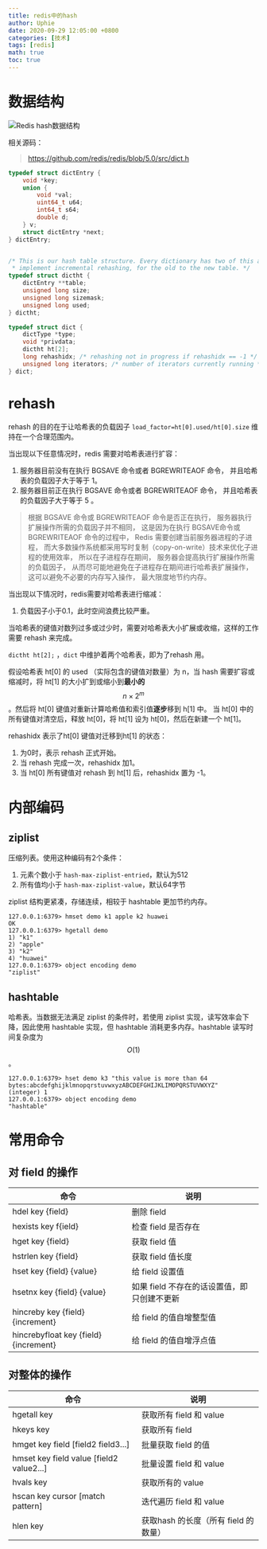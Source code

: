 ```yaml
---
title: redis中的hash
author: Uphie
date: 2020-09-29 12:05:00 +0800
categories: [技术]
tags: [redis]
math: true
toc: true
---
```


# 数据结构

![Redis hash数据结构](http://img.itworkman.com/cnblog/nosql/20191221/6467.png)

相关源码：
> https://github.com/redis/redis/blob/5.0/src/dict.h

```C
typedef struct dictEntry {
    void *key;
    union {
        void *val;
        uint64_t u64;
        int64_t s64;
        double d;
    } v;
    struct dictEntry *next;
} dictEntry;


/* This is our hash table structure. Every dictionary has two of this as we
 * implement incremental rehashing, for the old to the new table. */
typedef struct dictht {
    dictEntry **table;
    unsigned long size;
    unsigned long sizemask;
    unsigned long used;
} dictht;

typedef struct dict {
    dictType *type;
    void *privdata;
    dictht ht[2];
    long rehashidx; /* rehashing not in progress if rehashidx == -1 */
    unsigned long iterators; /* number of iterators currently running */
} dict;
```

# rehash

rehash 的目的在于让哈希表的负载因子 `load_factor=ht[0].used/ht[0].size` 维持在一个合理范围内。

当出现以下任意情况时，redis 需要对哈希表进行扩容：
1. 服务器目前没有在执行 BGSAVE 命令或者 BGREWRITEAOF 命令， 并且哈希表的负载因子大于等于 1。
2. 服务器目前正在执行 BGSAVE 命令或者 BGREWRITEAOF 命令， 并且哈希表的负载因子大于等于 5 。

> 根据 BGSAVE 命令或 BGREWRITEAOF 命令是否正在执行， 服务器执行扩展操作所需的负载因子并不相同， 这是因为在执行 BGSAVE命令或 BGREWRITEAOF 命令的过程中， Redis 需要创建当前服务器进程的子进程， 而大多数操作系统都采用写时复制（copy-on-write）技术来优化子进程的使用效率， 所以在子进程存在期间， 服务器会提高执行扩展操作所需的负载因子， 从而尽可能地避免在子进程存在期间进行哈希表扩展操作， 这可以避免不必要的内存写入操作， 最大限度地节约内存。

当出现以下情况时，redis需要对哈希表进行缩减：
1. 负载因子小于0.1，此时空间浪费比较严重。

当哈希表的键值对数列过多或过少时，需要对哈希表大小扩展或收缩，这样的工作需要 rehash 来完成。

`dictht ht[2];` ，`dict` 中维护着两个哈希表，即为了rehash 用。

假设哈希表 ht[0] 的 used （实际包含的键值对数量）为 n，当 hash 需要扩容或缩减时，将 ht[1] 的大小扩到或缩小到**最小的** $$n \times {2^m}$$ 。然后将 ht[0] 键值对重新计算哈希值和索引值**逐步**移到 h[1] 中。
当 ht[0] 中的所有键值对清空后，释放 ht[0]，将 ht[1] 设为 ht[0]，然后在新建一个 ht[1]。

rehashidx 表示了ht[0] 键值对迁移到ht[1] 的状态：
1. 为0时，表示 rehash 正式开始。
2. 当 rehash 完成一次，rehashidx 加1。
3. 当 ht[0] 所有键值对 rehash 到 ht[1] 后，rehashidx 置为 -1。

# 内部编码

## ziplist

压缩列表。使用这种编码有2个条件：

1. 元素个数小于 `hash-max-ziplist-entried`，默认为512
2. 所有值均小于 `hash-max-ziplist-value`，默认64字节

ziplist 结构更紧凑，存储连续，相较于 hashtable 更加节约内存。

```shell
127.0.0.1:6379> hmset demo k1 apple k2 huawei
OK
127.0.0.1:6379> hgetall demo
1) "k1"
2) "apple"
3) "k2"
4) "huawei"
127.0.0.1:6379> object encoding demo
"ziplist"
```

## hashtable

哈希表。当数据无法满足 ziplist 的条件时，若使用 ziplist 实现，读写效率会下降，因此使用 hashtable 实现，但 hashtable 消耗更多内存。hashtable 读写时间复杂度为 $$O(1)$$。

```shell
127.0.0.1:6379> hset demo k3 "this value is more than 64 bytes:abcdefghijklmnopqrstuvwxyzABCDEFGHIJKLIMOPQRSTUVWXYZ"
(integer) 1
127.0.0.1:6379> object encoding demo
"hashtable"
```

# 常用命令

## 对 field 的操作
| 命令                                   | 说明                                        |
| -------------------------------------- | ------------------------------------------- |
| hdel key {field}                       | 删除 field                                  |
| hexists key f{ield}                    | 检查 field 是否存在                         |
| hget key {field}                       | 获取 field 值                               |
| hstrlen key {field}                    | 获取 field 值长度                           |
| hset key {field}  {value}              | 给 field 设置值                             |
| hsetnx key {field} {value}             | 如果 field 不存在的话设置值，即只创建不更新 |
| hincreby key  {field}  {increment}     | 给 field 的值自增整型值                     |
| hincrebyfloat key {field}  {increment} | 给 field 的值自增浮点值     |

## 对整体的操作

| 命令                                     | 说明                                 |
| ---------------------------------------- | ------------------------------------ |
| hgetall key                              | 获取所有 field 和 value              |
| hkeys key                                | 获取所有 field                       |
| hmget key field [field2 field3...]       | 批量获取 field 的值                  |
| hmset key field value [field2 value2...] | 批量设置 field 和 value              |
| hvals key                                | 获取所有的 value                     |
| hscan key cursor [match pattern]         | 迭代遍历 field 和 value              |
| hlen key                                 | 获取hash 的长度（所有 field 的数量） |
